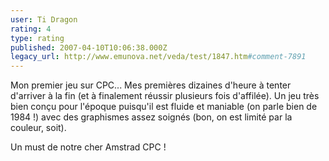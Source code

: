 ```yaml
---
user: Ti Dragon
rating: 4
type: rating
published: 2007-04-10T10:06:38.000Z
legacy_url: http://www.emunova.net/veda/test/1847.htm#comment-7891
---
```

Mon premier jeu sur CPC... Mes premières dizaines d'heure à tenter d'arriver à la fin (et à finalement réussir plusieurs fois d'affilée). Un jeu très bien conçu pour l'époque puisqu'il est fluide et maniable (on parle bien de 1984 !) avec des graphismes assez soignés (bon, on est limité par la couleur, soit).

Un must de notre cher Amstrad CPC !
